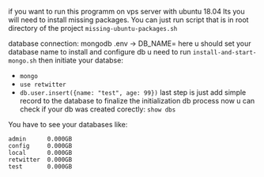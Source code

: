 if you want to run this programm on vps server with ubuntu 18.04 lts you will need to install missing packages.
You can just run script that is in root directory of the project 
`missing-ubuntu-packages.sh`

database connection:
mongodb
.env -> DB_NAME= here u should set your database name
to install and configure db u need to run `install-and-start-mongo.sh`
then initiate your databse:
 * `mongo`
 * `use retwitter`
 * `db.user.insert({name: "test", age: 99})`
 last step is just add simple record to the database to finalize the initialization db process
 now u can check if your db was created corectly:
 `show dbs`

You have to see your databases like:
```
admin      0.000GB
config     0.000GB
local      0.000GB
retwitter  0.000GB
test       0.000GB
```